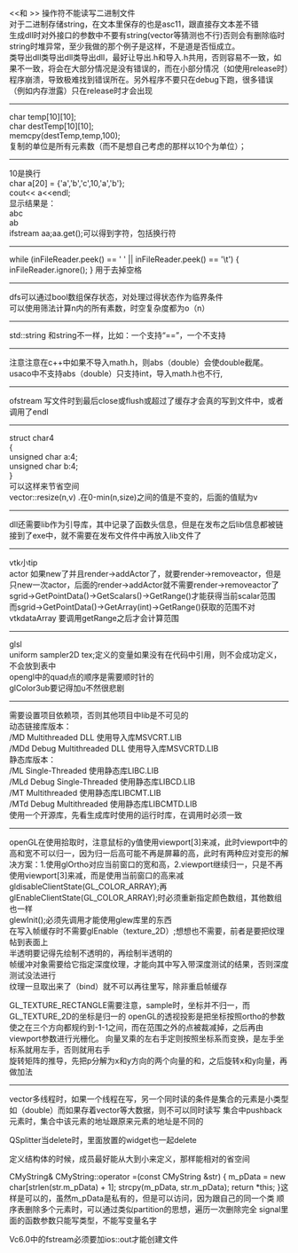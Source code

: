 
<<和 >> 操作符不能读写二进制文件  
对于二进制存储string，在文本里保存的也是asc11，跟直接存文本差不错  
生成dll时对外接口的参数中不要有string(vector等猜测也不行)否则会有删除临时string时堆异常，至少我做的那个例子是这样，不是道是否恒成立。  
类导出dll类导出dll类导出dll，最好让导出.h和导入.h共用，否则容易不一致，如果不一致，将会在大部分情况是没有错误的，而在小部分情况（如使用release时）程序崩溃，导致极难找到错误所在。另外程序不要只在debug下跑，很多错误（例如内存泄露）只在release时才会出现  

---

char temp[10][10];  
char destTemp[10][10];  
memcpy(destTemp,temp,100);  
复制的单位是所有元素数（而不是想自己考虑的那样以10个为单位）；

---
 
10是换行  
char a[20] = {'a','b','c',10,'a','b'};  
cout<< a<<endl;  
显示结果是：  
abc  
ab  
ifstream aa;aa.get();可以得到字符，包括换行符  
 
---
while (inFileReader.peek() == ' ' || inFileReader.peek() == '\t')
{
 inFileReader.ignore();
}
用于去掉空格

---
dfs可以通过bool数组保存状态，对处理过得状态作为临界条件  
可以使用筛法计算n内的所有素数，时空复杂度都为o（n）

---
std::string 和string不一样，比如：一个支持“==”，一个不支持

---
注意注意在c++中如果不导入math.h，则abs（double）会使double截尾。usaco中不支持abs（double）只支持int，导入math.h也不行,

---
ofstream 写文件时到最后close或flush或超过了缓存才会真的写到文件中，或者调用了endl
 
---
struct char4  
{  
 unsigned char a:4;  
 unsigned char b:4;  
}  
可以这样来节省空间  
vector::resize(n,v) .在0-min(n,size)之间的值是不变的，后面的值赋为v

---

dll还需要lib作为引导库，其中记录了函数头信息，但是在发布之后lib信息都被链接到了exe中，就不需要在发布文件件中再放入lib文件了

---
vtk小tip  
actor 如果new了并且render->addActor了，就要render->removeactor，但是只new一次actor，后面的render->addActor就不需要render->removeactor了  
sgrid->GetPointData()->GetScalars()->GetRange()才能获得当前scalar范围  
而sgrid->GetPointData()->GetArray(int)->GetRange()获取的范围不对  
vtkdataArray 要调用getRange之后才会计算范围  

---
glsl  
uniform sampler2D tex;定义的变量如果没有在代码中引用，则不会成功定义，不会放到表中  
opengl中的quad点的顺序是需要顺时针的  
glColor3ub要记得加u不然很悲剧  

---
需要设置项目依赖项，否则其他项目中lib是不可见的  
动态链接库版本：  
/MD Multithreaded DLL 使用导入库MSVCRT.LIB  
/MDd Debug Multithreaded DLL 使用导入库MSVCRTD.LIB  
静态库版本：  
/ML Single-Threaded 使用静态库LIBC.LIB  
/MLd Debug Single-Threaded 使用静态库LIBCD.LIB  
/MT Multithreaded 使用静态库LIBCMT.LIB  
/MTd Debug Multithreaded 使用静态库LIBCMTD.LIB  
使用一个开源库，先看生成库时使用的运行时库，在调用时必须一致  

---
openGL在使用拾取时，注意鼠标的y值使用viewport[3]来减，此时viewport中的高和宽不可以归一，因为归一后高可能不再是屏幕的高，此时有两种应对变形的解决方案：1.使用glOrtho对应当前窗口的宽和高，2.viewport继续归一，只是不再使用viewport[3]来减，而是使用当前窗口的高来减  
gldisableClientState(GL_COLOR_ARRAY);再glEnableClientState(GL_COLOR_ARRAY);时必须重新指定颜色数组，其他数组也一样  
glewInit();必须先调用才能使用glew库里的东西  
在写入帧缓存时不需要glEnable（texture_2D）;想想也不需要，前者是要把纹理帖到表面上  
半透明要记得先绘制不透明的，再绘制半透明的  
帧缓冲对象需要给它指定深度纹理，才能向其中写入带深度测试的结果，否则深度测试没法进行  
纹理一旦取出来了（bind）就不可以再往里写，除非重启帧缓存  

GL_TEXTURE_RECTANGLE需要注意，sample时，坐标并不归一，而GL_TEXTURE_2D的坐标是归一的
openGL的透视投影是把坐标按照ortho的参数使之在三个方向都规约到-1-1之间，而在范围之外的点被裁减掉，之后再由viewport参数进行光栅化。
向量叉乘的左右手定则按照坐标系而变换，是左手坐标系就用左手，否则就用右手  
旋转矩阵的推导，先把p分解为x和y方向的两个向量的和，之后旋转x和y向量，再做加法  

---
vector多线程时，如果一个线程在写，另一个同时读的条件是集合的元素是小类型如（double）而如果存着vector等大数据，则不可以同时读写
集合中pushback元素时，集合中该元素的地址跟原来元素的地址是不同的

QSplitter当delete时，里面放置的widget也一起delete

定义结构体的时候，成员最好能从大到小来定义，那样能相对的省空间

CMyString& CMyString::operator =(const CMyString &str)	{
		m_pData = new char[strlen(str.m_pData) + 1];
		strcpy(m_pData, str.m_pData);
		return *this;
	}这样是可以的，虽然m_pData是私有的，但是可以访问，因为跟自己的同一个类
顺序表删除多个元素时，可以通过类似partition的思想，遍历一次删除完全
signal里面的函数参数只能写类型，不能写变量名字

Vc6.0中的fstream必须要加ios::out才能创建文件

